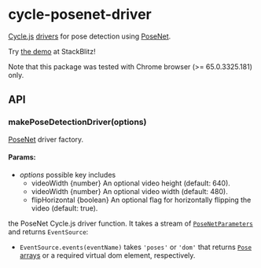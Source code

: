 <!-- This README.md is automatically generated. Edit the JSDoc comments in source code or the md files in docs/readmes/. -->

# cycle-posenet-driver

[Cycle.js](http://cycle.js.org/) [drivers](https://cycle.js.org/drivers.html) for pose detection using [PoseNet](https://github.com/tensorflow/tfjs-models/tree/master/posenet).

Try [the demo](https://stackblitz.com/edit/cycle-robot-drivers-demos-posenet) at StackBlitz!

Note that this package was tested with Chrome browser (>= 65.0.3325.181) only.

## API

<!-- Start src/index.ts -->

<!-- End src/index.ts -->

<!-- Start src/makePoseDetectionDriver.ts -->

### makePoseDetectionDriver(options)

[PoseNet](https://github.com/tensorflow/tfjs-models/tree/master/posenet)
driver factory.

#### Params:

* *options* possible key includes 
  * videoWidth {number} An optional video height (default: 640).
  * videoWidth {number} An optional video width (default: 480).
  * flipHorizontal {boolean} An optional flag for horizontally flipping the
    video (default: true).

the PoseNet Cycle.js driver function. It takes a stream of [`PoseNetParameters`](./src/makePoseDetectionDriver.ts) and returns `EventSource`:

  * `EventSource.events(eventName)` takes `'poses'` or `'dom'` that returns
    [`Pose` arrays](https://github.com/tensorflow/tfjs-models/tree/master/posenet#via-npm)
    or a required virtual dom element, respectively.

<!-- End src/makePoseDetectionDriver.ts -->

<!-- Start src/utils.ts -->

<!-- End src/utils.ts -->

